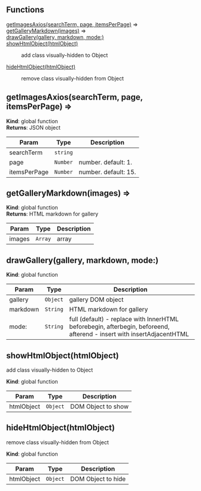 ## Functions

<dl>
<dt><a href="#getImagesAxios">getImagesAxios(searchTerm, page, itemsPerPage)</a> ⇒</dt>
<dd></dd>
<dt><a href="#getGalleryMarkdown">getGalleryMarkdown(images)</a> ⇒</dt>
<dd></dd>
<dt><a href="#drawGallery">drawGallery(gallery, markdown, mode:)</a></dt>
<dd></dd>
<dt><a href="#showHtmlObject">showHtmlObject(htmlObject)</a></dt>
<dd><p>add class visually-hidden to Object</p>
</dd>
<dt><a href="#hideHtmlObject">hideHtmlObject(htmlObject)</a></dt>
<dd><p>remove class visually-hidden from Object</p>
</dd>
</dl>

<a name="getImagesAxios"></a>

## getImagesAxios(searchTerm, page, itemsPerPage) ⇒
**Kind**: global function  
**Returns**: JSON object  

| Param | Type | Description |
| --- | --- | --- |
| searchTerm | <code>string</code> |  |
| page | <code>Number</code> | number. default: 1. |
| itemsPerPage | <code>Number</code> | number. default: 15. |

<a name="getGalleryMarkdown"></a>

## getGalleryMarkdown(images) ⇒
**Kind**: global function  
**Returns**: HTML markdown for gallery  

| Param | Type | Description |
| --- | --- | --- |
| images | <code>Array</code> | array |

<a name="drawGallery"></a>

## drawGallery(gallery, markdown, mode:)
**Kind**: global function  

| Param | Type | Description |
| --- | --- | --- |
| gallery | <code>Object</code> | gallery DOM object |
| markdown | <code>String</code> | HTML markdown for gallery |
| mode: | <code>String</code> | full (default) - replace with InnerHTML beforebegin, afterbegin, beforeend, afterend - insert with insertAdjacentHTML |

<a name="showHtmlObject"></a>

## showHtmlObject(htmlObject)
add class visually-hidden to Object

**Kind**: global function  

| Param | Type | Description |
| --- | --- | --- |
| htmlObject | <code>Object</code> | DOM Object to show |

<a name="hideHtmlObject"></a>

## hideHtmlObject(htmlObject)
remove class visually-hidden from Object

**Kind**: global function  

| Param | Type | Description |
| --- | --- | --- |
| htmlObject | <code>Object</code> | DOM Object to hide |

